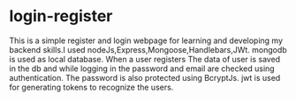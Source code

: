 ﻿# login-register
This is a simple register and login webpage for learning and developing my backend skills.I used nodeJs,Express,Mongoose,Handlebars,JWt.
mongodb is used as local database.
When a user registers The data of user is saved in the db and while logging in the password and email are checked using authentication.
The password is also protected using BcryptJs.
jwt is used for generating tokens to recognize the users.

